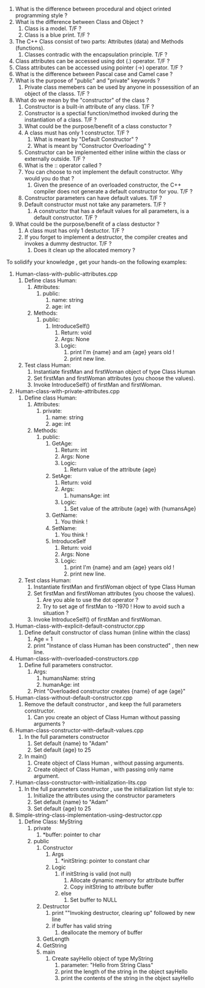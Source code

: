 1. What is the difference between procedural and object orinted programming style ?
2. What is the difference between Class and Object ?
   1. Class is a model. T/F ?
   2. Class is a blue print. T/F ?
3. The C++ Class consist of two parts: Attributes (data) and Methods (functions).
   1. Classes contradic with the encapsulation principle. T/F ?
4. Class attributes can be accessed using dot (.) operator. T/F ?
5. Class attributes can be accessed using pointer (->) operator. T/F ?
6. What is the difference between Pascal case and Camel case ?
7. What is the purpose of "public" and "private" keywords ?
   1. Private class memebers can be used by anyone in possessition of an object of the classs. T/F ?
10. What do we mean by the "constructor" of the class ?
    1.  Constructor is a built-in attribute of any class. T/F ?
    2.  Constructor is a spectial function/method invoked during the instantiation of a class. T/F ?
    4.  What could be the purpose/benefit of a class constuctor ?
    5.  A class must has only 1 constructor. T/F ?
        1.  What is meant by "Default Constructor" ?
        2.  What is meant  by "Constructor Overloading" ?
    6.  Constructor can be implemented either inline within the class or externally outside. T/F ?
    7.  What is the :: operator called ?
    8.  You can choose to not implement the default constructor. Why would you do that ?
        1.  Given the presence of an overloaded constructor, the C++ compiler does not generate a 
            default constructor for you. T/F ?
    9.  Constructor parameters can have default values. T/F ?
    10. Default constructor must not take any parameters. T/F ?
        1.  A constructor that has a default values for all parameters, is a default constructor. T/F ?
11. What could be the purpose/benefit of a class destuctor ?
    1.  A class must has only 1 destuctor. T/F ?
    2.  If you forget to implement a destructor, the compiler creates and invokes a dummy destructor. T/F ?
        1.  Does it clean up the allocated memory ?

To solidify your knowledge , get your hands-on the following examples:

1. Human-class-with-public-attributes.cpp
    1. Define class Human:
       1. Attributes:
          1. public:
             1. name: string
             2. age: int
       2. Methods:
          1. public:
             1. IntroduceSelf()
                1. Return: void
                2. Args: None
                3. Logic:
                   1. print I'm {name} and am {age} years old !
                   2. print new line.
    2. Test class Human:
       1. Instantiate firstMan and firstWoman object of type Class Human
       2. Set firstMan and firstWoman attributes (you choose the values).
       3. Invoke IntroduceSelf() of firstMan and firstWoman.
2. Human-class-with-private-attributes.cpp
   1. Define class Human:
      1. Attributes:
         1. private:
            1. name: string
            2. age: int
      2. Methods:
         1. public:
            1. GetAge:
               1. Return: int
               2. Args: None
               3. Logic:
                  1. Return value of the attribute {age}
            2. SetAge:
               1. Return: void
               2. Args:
                  1. humansAge: int
               3. Logic:
                  1. Set value of the attribute {age} with {humansAge}
            3. GetName:
               1. You think !
            4. SetName:
               1. You think !
            5. IntroduceSelf
               1. Return: void
               2. Args: None
               3. Logic:
                  1. print I'm {name} and am {age} years old !
                  2. print new line.
   2. Test class Human:
      1. Instantiate firstMan and firstWoman object of type Class Human
      2. Set firstMan and firstWoman attributes (you choose the values).
         1.  Are you able to use the dot operator ?
         2.  Try to set age of firstMan to -1970 ! How to avoid such a situation ?
      3. Invoke IntroduceSelf() of firstMan and firstWoman.
3. Human-class-with-explicit-default-constructor.cpp
    1. Define default constructor of class human (inline within the class)
       1. Age = 1
       2. print "Instance of class Human has been constructed" , then new line.
4. Human-class-with-overloaded-constructors.cpp
    1. Define full parameters constructor.
       1. Args:
          1. humansName: string
          2. humanAge: int
       2. Print "Overloaded constructor creates {name} of age {age}"
5. Human-class-without-default-constructor.cpp
   1. Remove the default constructor , and keep the full parameters constructor.
      1. Can you create an object of Class Human without passing arguments ?
6. Human-class-constructor-with-default-values.cpp
   1. In the full parameters constructor
      1. Set default {name} to "Adam"
      2. Set default {age} to 25
   2. In main()
      1. Create object of Class Human , without passing arguments.
      2. Create object of Class Human , with passing only name argument.
7. Human-class-constructor-with-initialization-lits.cpp
   1. In the full parameters constructor , use the initialization list style to:
      1. Initialize the attributes using the constructor parameters
      2. Set default {name} to "Adam"
      3. Set default {age} to 25
8. Simple-string-class-implementation-using-destructor.cpp
   1. Define Class: MyString
      1. private
         1. *buffer: pointer to char
      2. public
         1. Constructor
            1. Args
               1. *initString: pointer to constant char
            2. Logic
               1. if initString is valid (not null)
                     1. Allocate dynamic memory for attribute buffer
                     2. Copy initString to attribute buffer
               2. else
                  1. Set buffer to NULL
         2. Destructor
            1. print ""Invoking destructor, clearing up" followed by new line
            2. if buffer has valid string
               1. deallocate the memory of buffer
         3. GetLength
         4. GetString
         5. main
            1. Create sayHello object of type MyString
               1. parameter: "Hello from String Class"
               2. print the length of the string in the object sayHello
               3. print the contents of the string in the object sayHello